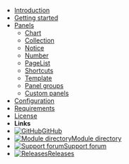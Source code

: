* [Introduction](/)
* [Getting started](getting-started.md)
* [Panels](panels.md)
  * [Chart](panels/chart.md)
  * [Collection](panels/collection.md)
  * [Notice](panels/notice.md)
  * [Number](panels/number.md)
  * [PageList](panels/page-list.md)
  * [Shortcuts](panels/shortcuts.md)
  * [Template](panels/template.md)
  * [Panel groups](panels/groups.md)
  * [Custom panels](panels/custom.md)
* [Configuration](configuration.md)
* [Requirements](requirements.md)
* [License](license.md)
* **Links**
* [![GitHub](https://icongram.jgog.in/simple/github.svg?color=808080&size=16)GitHub](https://github.com/daun/processwire-dashboard)
* [![Module directory](https://icongram.jgog.in/fontawesome/book.svg?color=808080&size=16)Module directory](https://modules.processwire.com/modules/dashboard/)
* [![Support forum](https://icongram.jgog.in/fontawesome/commenting.svg?color=808080&size=16)Support forum](https://processwire.com/talk/topic/22847-processwire-dashboard/)
* [![Releases](https://icongram.jgog.in/fontawesome/history.svg?color=808080&size=16)Releases](https://github.com/daun/processwire-dashboard/releases)

